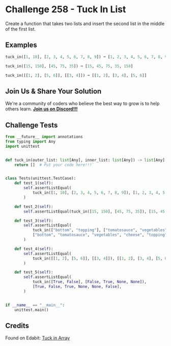 # Challenge 258 - Tuck In List

Create a function that takes two lists and insert the second list in the middle of the first list.

## Examples
```python
tuck_in([1, 10], [2, 3, 4, 5, 6, 7, 8, 9]) ➞ [1, 2, 3, 4, 5, 6, 7, 8, 9, 10]

tuck_in([15, 150], [45, 75, 35]) ➞ [15, 45, 75, 35, 150]

tuck_in([[1, 2], [5, 6]], [[3, 4]]) ➞ [[1, 2], [3, 4], [5, 6]]
```

## Join Us & Share Your Solution

We're a community of coders who believe the best way to grow is to help others learn. **[Join us on Discord!!!](https://discord.gg/sfHykntuGy)**

## Challenge Tests
```python
from __future__ import annotations
from typing import Any
import unittest


def tuck_in(outer_list: list[Any], inner_list: list[Any]) -> list[Any]:
    return []  # Put your code here!!!`


class Tests(unittest.TestCase):
    def test_1(self):
        self.assertListEqual(
            tuck_in([1, 10], [2, 3, 4, 5, 6, 7, 8, 9]), [1, 2, 3, 4, 5, 6, 7, 8, 9, 10]
        )

    def test_2(self):
        self.assertListEqual(tuck_in([15, 150], [45, 75, 35]), [15, 45, 75, 35, 150])

    def test_3(self):
        self.assertListEqual(
            tuck_in(["bottom", "topping"], ["tomatosauce", "vegetables", "cheese"]),
            ["bottom", "tomatosauce", "vegetables", "cheese", "topping"],
        )

    def test_4(self):
        self.assertListEqual(
            tuck_in([[1, 2], [5, 6]], [[3, 4]]), [[1, 2], [3, 4], [5, 6]]
        )

    def test_5(self):
        self.assertListEqual(
            tuck_in([True, False], [False, True, None, None]),
            [True, False, True, None, None, False],
        )


if __name__ == "__main__":
    unittest.main()
```
## Credits

Found on Edabit: [Tuck in Array](https://edabit.com/challenge/7ysTEDruHz2prcJQ9)
